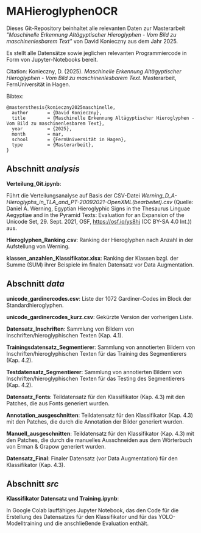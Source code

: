 # MAHieroglyphenOCR

Dieses Git-Repository beinhaltet alle relevanten Daten zur Masterarbeit *"Maschinelle Erkennung Altägyptischer Hieroglyphen - Vom Bild zu maschinenlesbarem Text"* von David Konieczny aus dem Jahr 2025.

Es stellt alle Datensätze sowie jeglichen relevanten Programmiercode in Form von Jupyter-Notebooks bereit.

Citation: 
Konieczny, D. (2025). *Maschinelle Erkennung Altägyptischer Hieroglyphen - Vom Bild zu maschinenlesbarem Text*. Masterarbeit, FernUniversität in Hagen.

Bibtex:
```
@mastersthesis{konieczny2025maschinelle,
  author       = {David Konieczny},
  title        = {Maschinelle Erkennung Altägyptischer Hieroglyphen - Vom Bild zu maschinenlesbarem Text},
  year         = {2025},
  month        = mar,
  school       = {FernUniversität in Hagen},
  type         = {Masterarbeit},
}
```

## Abschnitt *analysis*
**Verteilung_Git.ipynb**: 

Führt die Verteilungsanalyse auf Basis der CSV-Datei *Werning_D_A-Hieroglyphs_in_TLA_and_PT-20092021-OpenXML(bearbeitet).csv* (Quelle: Daniel A. Werning, Egyptian Hieroglyphic Signs in the Thesaurus Linguae Aegyptiae and in the Pyramid Texts: Evaluation for an Expansion of the Unicode Set, 29. Sept. 2021, OSF, https://osf.io/ys8hj (CC BY-SA 4.0 Int.)) aus.

**Hieroglyphen_Ranking.csv**: Ranking der Hieroglyphen nach Anzahl in der Aufstellung von Werning.

**klassen_anzahlen_Klassifikator.xlsx**: Ranking der Klassen bzgl. der Summe (SUM) ihrer Beispiele im finalen Datensatz vor Data Augmentation.


## Abschnitt *data*
**unicode_gardinercodes.csv**: Liste der 1072 Gardiner-Codes im Block der Standardhieroglyphen.

**unicode_gardinercodes_kurz.csv**: Gekürzte Version der vorherigen Liste.

**Datensatz_Inschriften**: Sammlung von Bildern von Inschriften/hieroglyphischen Texten (Kap. 4.1).

**Trainingsdatensatz_Segmentierer**: Sammlung von annotierten Bildern von Inschriften/hieroglyphischen Texten für das Training des Segmentierers (Kap. 4.2).

**Testdatensatz_Segmentierer**: Sammlung von annotierten Bildern von Inschriften/hieroglyphischen Texten für das Testing des Segmentierers (Kap. 4.2).

**Datensatz_Fonts**: Teildatensatz für den Klassifikator (Kap. 4.3) mit den Patches, die aus Fonts generiert wurden.

**Annotation_ausgeschnitten**: Teildatensatz für den Klassifikator (Kap. 4.3) mit den Patches, die durch die Annotation der Bilder generiert wurden.

**Manuell_ausgeschnitten**: Teildatensatz für den Klassifikator (Kap. 4.3) mit den Patches, die durch die manuelles Ausschneiden aus dem Wörterbuch von Erman & Grapow generiert wurden.

**Datensatz_Final**: Finaler Datensatz (vor Data Augmentation) für den Klassifikator (Kap. 4.3).



## Abschnitt *src*
**Klassifikator Datensatz und Training.ipynb**:

In Google Colab lauffähiges Jupyter Notebook, das den Code für die Erstellung des Datensatzes für den Klassifikator und für das YOLO-Modelltraining und die anschließende Evaluation enthält. 

